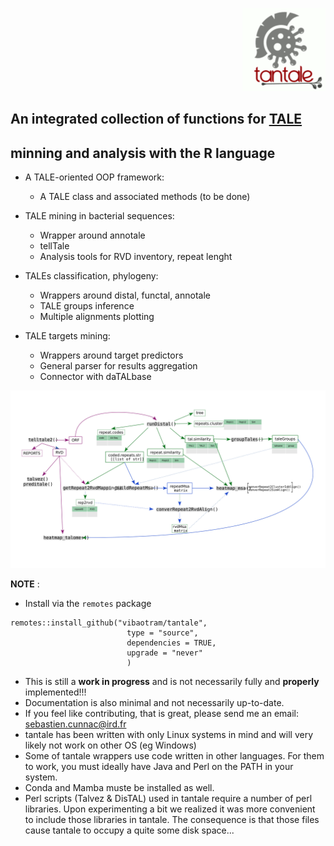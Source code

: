 <p align="right">
  <img src="./man/figures/tantale_logo_small.gif">

## An integrated collection of functions for [TALE](https://en.wikipedia.org/wiki/Transcription_activator-like_effector)
## minning and analysis with the R language




- A TALE-oriented OOP framework:
    - A TALE class and associated methods (to be done)


- TALE mining in bacterial sequences:
    - Wrapper around annotale
    - tellTale
    - Analysis tools for RVD inventory, repeat lenght


- TALEs classification, phylogeny:
    - Wrappers around distal, functal, annotale
    - TALE groups inference
    - Multiple alignments plotting  


- TALE targets mining:
    - Wrappers around target predictors
    - General parser for results aggregation
    - Connector with daTALbase


<p align="center">
  <img src="./man/figures/pipeline.svg">
</p>



**NOTE** :

- Install via the `remotes` package

```
remotes::install_github("vibaotram/tantale",
                          type = "source",
                          dependencies = TRUE,
                          upgrade = "never"
                          )
```

- This is still a **work in progress** and is not necessarily fully and **properly** implemented!!!
- Documentation is also minimal and not necessarily up-to-date.
- If you feel like contributing, that is great, please send me an email: sebastien.cunnac@ird.fr
- tantale has been written with only Linux systems in mind and will very likely not work on other OS (eg Windows)
- Some of tantale wrappers use code written in other languages. For them to work, you must ideally have Java and Perl on the PATH in your system.
- Conda and Mamba muste be installed as well.
- Perl scripts (Talvez & DisTAL) used in tantale require a number of perl libraries. Upon experimenting a bit we realized it was more convenient to include those libraries in tantale. The consequence is that those files cause tantale to occupy a quite some disk space...
    
    

